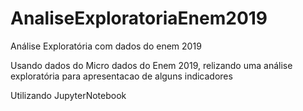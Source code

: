 # AnaliseExploratoriaEnem2019
Análise Exploratória com dados do enem 2019

Usando dados do Micro dados do Enem 2019, relizando uma análise exploratória para apresentacao de alguns indicadores

Utilizando JupyterNotebook
